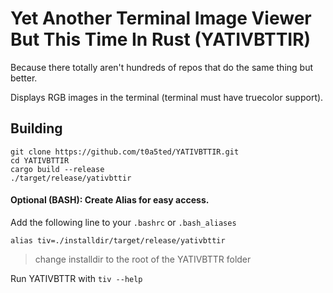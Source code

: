 # Yet Another Terminal Image Viewer But This Time In Rust (YATIVBTTIR)

Because there totally aren't hundreds of repos that do the same thing but better.

Displays RGB images in the terminal (terminal must have truecolor support).

## Building

```
git clone https://github.com/t0a5ted/YATIVBTTIR.git
cd YATIVBTTIR
cargo build --release
./target/release/yativbttir
```

#### Optional (BASH): Create Alias for easy access.
Add the following line to your `.bashrc` or `.bash_aliases`
```
alias tiv=./installdir/target/release/yativbttir
```
> change installdir to the root of the YATIVBTTR folder

Run YATIVBTTR with `tiv --help`

